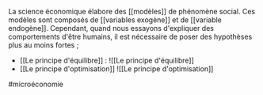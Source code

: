 La science économique élabore des [[modèles]]  de phénomène social. Ces modèles sont composés de [[variables exogène]] et de [[variable endogène]]. 
Cependant, quand nous essayons d'expliquer des comportements d'être humains, il est nécessaire de poser des hypothèses plus au moins fortes ;
- [[Le principe d'équilibre]] :
![[Le principe d'équilibre]]
- [[Le principe d'optimisation]]
![[Le principe d'optimisation]]



#microéconomie 
